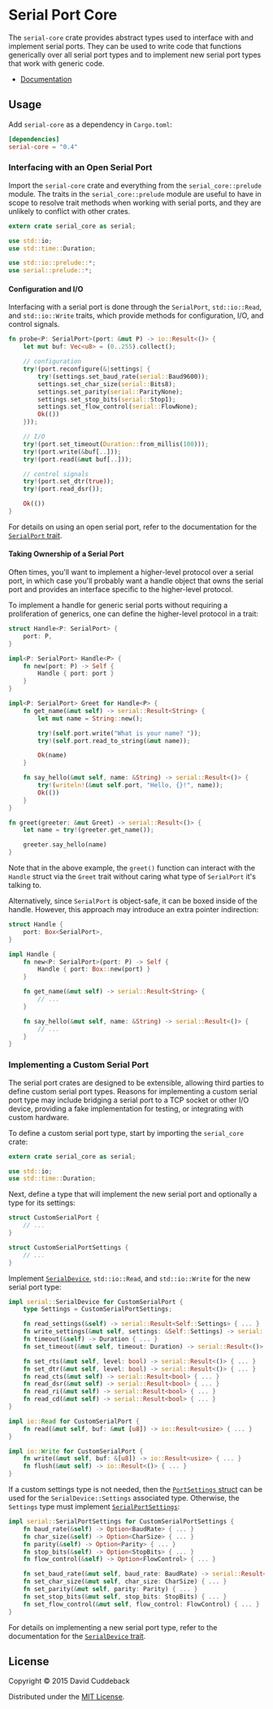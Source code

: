 # Serial Port Core

The `serial-core` crate provides abstract types used to interface with and implement serial ports.
They can be used to write code that functions generically over all serial port types and to
implement new serial port types that work with generic code.

* [Documentation](http://dcuddeback.github.io/serial-rs/serial_core/)


## Usage

Add `serial-core` as a dependency in `Cargo.toml`:

```toml
[dependencies]
serial-core = "0.4"
```

### Interfacing with an Open Serial Port

Import the `serial-core` crate and everything from the `serial_core::prelude` module. The traits in
the `serial_core::prelude` module are useful to have in scope to resolve trait methods when
working with serial ports, and they are unlikely to conflict with other crates.

```rust
extern crate serial_core as serial;

use std::io;
use std::time::Duration;

use std::io::prelude::*;
use serial::prelude::*;
```

#### Configuration and I/O

Interfacing with a serial port is done through the `SerialPort`, `std::io::Read`, and
`std::io::Write` traits, which provide methods for configuration, I/O, and control signals.

```rust
fn probe<P: SerialPort>(port: &mut P) -> io::Result<()> {
    let mut buf: Vec<u8> = (0..255).collect();

    // configuration
    try!(port.reconfigure(&|settings| {
        try!(settings.set_baud_rate(serial::Baud9600));
        settings.set_char_size(serial::Bits8);
        settings.set_parity(serial::ParityNone);
        settings.set_stop_bits(serial::Stop1);
        settings.set_flow_control(serial::FlowNone);
        Ok(())
    }));

    // I/O
    try!(port.set_timeout(Duration::from_millis(100)));
    try!(port.write(&buf[..]));
    try!(port.read(&mut buf[..]));

    // control signals
    try!(port.set_dtr(true));
    try!(port.read_dsr());

    Ok(())
}
```

For details on using an open serial port, refer to the documentation for the [`SerialPort`
trait](http://dcuddeback.github.io/serial-rs/serial-core/trait.SerialPort.html).

#### Taking Ownership of a Serial Port

Often times, you'll want to implement a higher-level protocol over a serial port, in which case
you'll probably want a handle object that owns the serial port and provides an interface specific to
the higher-level protocol.

To implement a handle for generic serial ports without requiring a proliferation of generics, one
can define the higher-level protocol in a trait:

```rust
struct Handle<P: SerialPort> {
    port: P,
}

impl<P: SerialPort> Handle<P> {
    fn new(port: P) -> Self {
        Handle { port: port }
    }
}

impl<P: SerialPort> Greet for Handle<P> {
    fn get_name(&mut self) -> serial::Result<String> {
        let mut name = String::new();

        try!(self.port.write("What is your name? "));
        try!(self.port.read_to_string(&mut name));

        Ok(name)
    }

    fn say_hello(&mut self, name: &String) -> serial::Result<()> {
        try!(writeln!(&mut self.port, "Hello, {}!", name));
        Ok(())
    }
}

fn greet(greeter: &mut Greet) -> serial::Result<()> {
    let name = try!(greeter.get_name());

    greeter.say_hello(name)
}
```

Note that in the above example, the `greet()` function can interact with the `Handle` struct via the
`Greet` trait without caring what type of `SerialPort` it's talking to.

Alternatively, since `SerialPort` is object-safe, it can be boxed inside of the handle. However,
this approach may introduce an extra pointer indirection:

```rust
struct Handle {
    port: Box<SerialPort>,
}

impl Handle {
    fn new<P: SerialPort>(port: P) -> Self {
        Handle { port: Box::new(port) }
    }

    fn get_name(&mut self) -> serial::Result<String> {
        // ...
    }

    fn say_hello(&mut self, name: &String) -> serial::Result<()> {
        // ...
    }
}
```

### Implementing a Custom Serial Port

The serial port crates are designed to be extensible, allowing third parties to define custom serial
port types. Reasons for implementing a custom serial port type may include bridging a serial port to
a TCP socket or other I/O device, providing a fake implementation for testing, or integrating with
custom hardware.

To define a custom serial port type, start by importing the `serial_core` crate:

```rust
extern crate serial_core as serial;

use std::io;
use std::time::Duration;
```

Next, define a type that will implement the new serial port and optionally a type for its settings:

```rust
struct CustomSerialPort {
    // ...
}

struct CustomSerialPortSettings {
    // ...
}
```

Implement
[`SerialDevice`](http://dcuddeback.github.io/serial-rs/serial-core/trait.SerialDevice.html),
`std::io::Read`, and `std::io::Write` for the new serial port type:

```rust
impl serial::SerialDevice for CustomSerialPort {
    type Settings = CustomSerialPortSettings;

    fn read_settings(&self) -> serial::Result<Self::Settings> { ... }
    fn write_settings(&mut self, settings: &Self::Settings) -> serial::Result<()> { ... }
    fn timeout(&self) -> Duration { ... }
    fn set_timeout(&mut self, timeout: Duration) -> serial::Result<()> { ... }

    fn set_rts(&mut self, level: bool) -> serial::Result<()> { ... }
    fn set_dtr(&mut self, level: bool) -> serial::Result<()> { ... }
    fn read_cts(&mut self) -> serial::Result<bool> { ... }
    fn read_dsr(&mut self) -> serial::Result<bool> { ... }
    fn read_ri(&mut self) -> serial::Result<bool> { ... }
    fn read_cd(&mut self) -> serial::Result<bool> { ... }
}

impl io::Read for CustomSerialPort {
    fn read(&mut self, buf: &mut [u8]) -> io::Result<usize> { ... }
}

impl io::Write for CustomSerialPort {
    fn write(&mut self, buf: &[u8]) -> io::Result<usize> { ... }
    fn flush(&mut self) -> io::Result<()> { ... }
}
```

If a custom settings type is not needed, then the [`PortSettings`
struct](http://dcuddeback.github.io/serial-rs/serial-core/struct.PortSettings.html) can be used for
the `SerialDevice::Settings` associated type. Otherwise, the `Settings` type must implement
[`SerialPortSettings`](http://dcuddeback.github.io/serial-rs/serial-core/trait.SerialPortSettings.html):

```rust
impl serial::SerialPortSettings for CustomSerialPortSettings {
    fn baud_rate(&self) -> Option<BaudRate> { ... }
    fn char_size(&self) -> Option<CharSize> { ... }
    fn parity(&self) -> Option<Parity> { ... }
    fn stop_bits(&self) -> Option<StopBits> { ... }
    fn flow_control(&self) -> Option<FlowControl> { ... }

    fn set_baud_rate(&mut self, baud_rate: BaudRate) -> serial::Result<()> { ... }
    fn set_char_size(&mut self, char_size: CharSize) { ... }
    fn set_parity(&mut self, parity: Parity) { ... }
    fn set_stop_bits(&mut self, stop_bits: StopBits) { ... }
    fn set_flow_control(&mut self, flow_control: FlowControl) { ... }
}
```

For details on implementing a new serial port type, refer to the documentation for the
[`SerialDevice` trait](http://dcuddeback.github.io/serial-rs/serial-core/trait.SerialDevice.html).

## License

Copyright © 2015 David Cuddeback

Distributed under the [MIT License](LICENSE).
